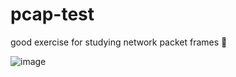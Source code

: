 # pcap-test

good exercise for studying network packet frames 🤣

![image](https://user-images.githubusercontent.com/31784008/133926913-087169ad-0ea1-4f85-92e2-d76a96107707.png)
